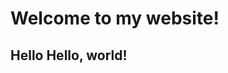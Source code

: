 <!DOCTYPE html>
<html lang="en">
<head>
  <title>Hello!</title>
</head>
<body>
  <h1>Welcome to my website!</h1>
  <h2>Hello
  Hello, world!
</body>
</html>
